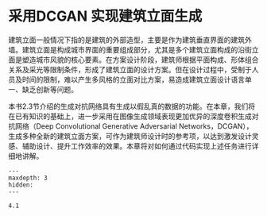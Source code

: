 # 采用DCGAN 实现建筑立面生成

建筑立面一般情况下指的是建筑的外部造型，主要是作为建筑垂直界面的建筑外墙。建筑立面是构成城市界面的重要组成部分，尤其是多个建筑立面构成的沿街立面是塑造城市风貌的核心要素。在方案设计阶段，建筑师根据平面构成、形体组合关系及采光等限制条件，形成了建筑立面的设计方案。但在设计过程中，受制于人员及时间的限制，难以产生多风格的立面对比方案，易造成建筑立面设计语言单一、缺乏创新等问题。

本书2.3节介绍的生成对抗网络具有生成以假乱真的数据的功能。在本章，我们将在已有知识的基础上，进一步采用在图像生成领域表现更加优异的深度卷积生成对抗网络（Deep Convolutional Generative Adversarial Networks，DCGAN），生成多种全新的建筑立面方案，可作为建筑师设计时的参考项，以达到激发设计灵感、辅助设计、提升工作效率的效果。本章将对如何通过代码实现上述任务进行详细地讲解。

```{toctree}
---
maxdepth: 3
hidden:
---

4.1

```

